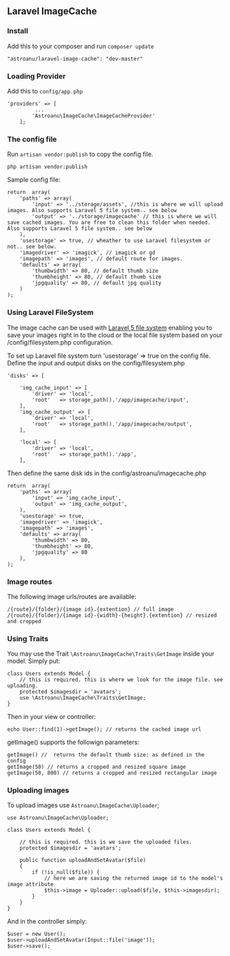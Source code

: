 ## Laravel ImageCache
### Install
Add this to your composer and run ```composer update```

    "astroanu/laravel-image-cache": "dev-master"

### Loading Provider
Add this to ````config/app.php````

   	'providers' => [
   	   	   	 ...
   	   	   	'Astroanu\ImageCache\ImageCacheProvider'
   	    ];

### The config file
Run ````artisan vendor:publish```` to copy the config file.

    php artisan vendor:publish
 
 Sample config file:   
    
    return 	array(
        'paths' => array(
            'input' => '../storage/assets', //this is where we will upload images. Also supports Laravel 5 file system.. see below
            'output' => '../storage/imagecache' // this is where we will save cached images. You are free to clean this folder when needed. Also supports Laravel 5 file system.. see below
        ),
        'usestorage' => true, // wheather to use Laravel filesystem or not.. see below.
        'imagedriver' => 'imagick', // imagick or gd
        'imagepath' => 'images', // default route for images.
        'defaults' => array(
        	'thumbwidth' => 80, // default thumb size
        	'thumbheight' => 80, // default thumb size
        	'jpgquality' => 80, // default jpg quality
        )
    );

### Using Laravel FileSystem

The image cache can be used with [Laravel 5 file system](http://laravel.com/docs/5.0/filesystem) enabling you to save your images right in to the cloud or the local file system based on your /config/filesystem.php configuration. 

To set up Laravel file system turn 'usestorage' => true on the config file.
Define the input and output disks on the config/filesystem.php


    'disks' => [

        'img_cache_input' => [
            'driver' => 'local',
            'root'   => storage_path().'/app/imagecache/input',
        ],
        'img_cache_output' => [
            'driver' => 'local',
            'root'   => storage_path().'/app/imagecache/output',
        ],

        'local' => [
            'driver' => 'local',
            'root'   => storage_path().'/app',
        ],

Then define the same disk ids in the config/astroanu/imagecache.php

    return  array(
        'paths' => array(
            'input' => 'img_cache_input',
            'output' => 'img_cache_output',
        ),
        'usestorage' => true,
        'imagedriver' => 'imagick',
        'imagepath' => 'images',
        'defaults' => array(
            'thumbwidth' => 80,
            'thumbheight' => 80,
            'jpgquality' => 80
        ),
    );

### Image routes
The following image urls/routes are available:

    /{route}/{folder}/{image id}.{extention} // full image
    /{route}/{folder}/{image id}-{width}-{height}.{extention} // resized and cropped
    
### Using Traits
You may use the Trait ````\Astroanu\ImageCache\Traits\GetImage```` inside your model. Simply put:

    class Users extends Model {
        // this is required. this is where we look for the image file. see uploading.
        protected $imagesdir = 'avatars';  
        use \Astroanu\ImageCache\Traits\GetImage;
    }
    
Then in your view or controller:

    echo User::find(1)->getImage(); // returns the cached image url
    
getImage() supports the followign parameters:

    getImage() //  returns the default thumb size: as defined in the config
    getImage(50) // returns a cropped and resized square image 
    getImage(50, 800) // returns a cropped and resized rectangular image 

### Uploading images

To upload images use ````Astroanu\ImageCache\Uploader````;

    use Astroanu\ImageCache\Uploader;
    
    class Users extends Model {
    
        // this is required. this is we save the uploaded files.
        protected $imagesdir = 'avatars';  
        
        public function uploadAndSetAvatar($file)
    	{
    		if (!is_null($file)) {		
    		    // here we are saving the returned image id to the model's image attribute
    			$this->image = Uploader::upload($file, $this->imagesdir); 
    		}
    	}
    }
    
And in the controller simply:

    $user = new User();
    $user->uploadAndSetAvatar(Input::file('image'));
    $user->save();
